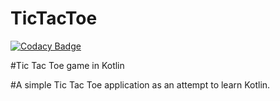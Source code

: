 # TicTacToe

[![Codacy Badge](https://api.codacy.com/project/badge/Grade/627f961f16a24854a36f1471fea4a62b)](https://app.codacy.com/manual/rohit5k2/TicTacToe?utm_source=github.com&utm_medium=referral&utm_content=rohit5k2/TicTacToe&utm_campaign=Badge_Grade_Dashboard)

#Tic Tac Toe game in Kotlin

#A simple Tic Tac Toe application as an attempt to learn Kotlin.

